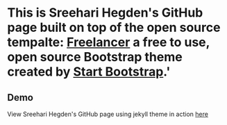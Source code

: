 This is Sreehari Hegden's GitHub page built on top of the open source tempalte: <a href="http://jeromelachaud.com/freelancer-theme/">Freelancer</a> a free to use, open source Bootstrap theme created by <a href="http://startbootstrap.com/">Start Bootstrap</a>.'
=========================

## Demo
View Sreehari Hegden's GitHub page using jekyll theme in action [here](https://sreeharihegden.github.io)
